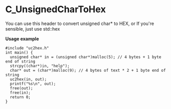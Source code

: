 # C_UnsignedCharToHex
You can use this header to convert unsigned char* to HEX, or If you're sensible, just use std::hex

**Usage example**
```
#include "uc2hex.h"
int main() {
  unsigned char* in = (unsigned char*)malloc(5); // 4 bytes + 1 byte end of string
  strcpy((char*)in, "help");
  char* out = (char*)malloc(9); // 4 bytes of text * 2 + 1 byte end of string
  uc2hex(in, out);
  printf("%s\n", out);
  free(out);
  free(in);
  return 0;
}
```
